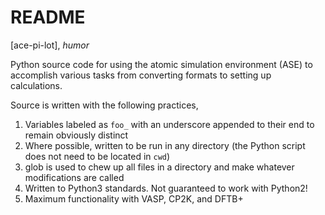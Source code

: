 # README

[ace-pi-lot], *humor*

Python source code for using the atomic simulation environment (ASE) to accomplish various tasks from converting formats to setting up
calculations.

Source is written with the following practices,

  1) Variables labeled as `foo_` with an underscore appended to their end to remain obviously distinct
  2) Where possible, written to be run in any directory (the Python script does not need to be located in `cwd`)
  3) glob is used to chew up all files in a directory and make whatever modifications are called
  4) Written to Python3 standards. Not guaranteed to work with Python2!
  5) Maximum functionality with VASP, CP2K, and DFTB+
